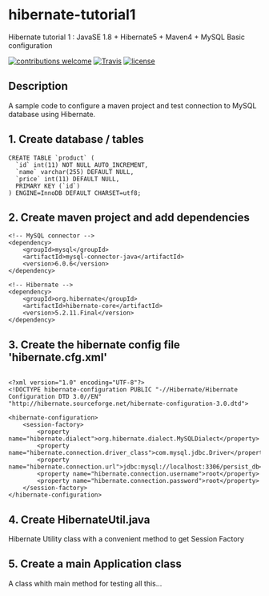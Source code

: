 # hibernate-tutorial1
Hibernate tutorial 1 : JavaSE 1.8 + Hibernate5 + Maven4 + MySQL Basic configuration

[![contributions welcome](https://img.shields.io/badge/contributions-welcome-brightgreen.svg?style=flat)](https://github.com/nfriaa/hibernate-tutorial1/issues) [![Travis](https://img.shields.io/travis/rust-lang/rust.svg)](https://github.com/nfriaa/hibernate-tutorial1) [![license](https://img.shields.io/github/license/mashape/apistatus.svg)](https://github.com/nfriaa/hibernate-tutorial1/blob/master/LICENSE)

## Description
A sample code to configure a maven project and test connection to MySQL database using Hibernate.

## 1. Create database / tables
```
CREATE TABLE `product` (
  `id` int(11) NOT NULL AUTO_INCREMENT,
  `name` varchar(255) DEFAULT NULL,
  `price` int(11) DEFAULT NULL,
  PRIMARY KEY (`id`)
) ENGINE=InnoDB DEFAULT CHARSET=utf8;
```

## 2. Create maven project and add dependencies
```
<!-- MySQL connector -->
<dependency>
    <groupId>mysql</groupId>
    <artifactId>mysql-connector-java</artifactId>
    <version>6.0.6</version>
</dependency>

<!-- Hibernate -->
<dependency>
    <groupId>org.hibernate</groupId>
    <artifactId>hibernate-core</artifactId>
    <version>5.2.11.Final</version>
</dependency>
```
## 3. Create the hibernate config file 'hibernate.cfg.xml'
```

<?xml version="1.0" encoding="UTF-8"?>
<!DOCTYPE hibernate-configuration PUBLIC "-//Hibernate/Hibernate Configuration DTD 3.0//EN" "http://hibernate.sourceforge.net/hibernate-configuration-3.0.dtd">

<hibernate-configuration>
    <session-factory>
        <property name="hibernate.dialect">org.hibernate.dialect.MySQLDialect</property>
        <property name="hibernate.connection.driver_class">com.mysql.jdbc.Driver</property>
        <property name="hibernate.connection.url">jdbc:mysql://localhost:3306/persist_db</property>
        <property name="hibernate.connection.username">root</property>
        <property name="hibernate.connection.password">root</property>
    </session-factory>
</hibernate-configuration>
```

## 4. Create HibernateUtil.java 
Hibernate Utility class with a convenient method to get Session Factory

## 5. Create a main Application class
A class whith main method for testing all this... 
